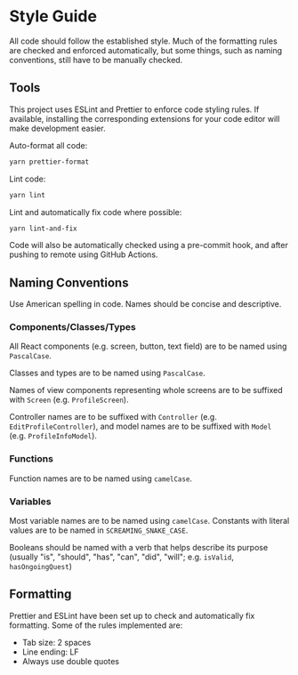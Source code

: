 # Style Guide

All code should follow the established style. Much of the formatting rules are checked and enforced automatically, but some things, such as naming conventions, still have to be manually checked.

## Tools

This project uses ESLint and Prettier to enforce code styling rules. If available, installing the corresponding extensions for your code editor will make development easier.

Auto-format all code:

```sh
yarn prettier-format
```

Lint code:

```sh
yarn lint
```

Lint and automatically fix code where possible:

```sh
yarn lint-and-fix
```

Code will also be automatically checked using a pre-commit hook, and after pushing to remote using GitHub Actions.

## Naming Conventions

Use American spelling in code. Names should be concise and descriptive.

### Components/Classes/Types

All React components (e.g. screen, button, text field) are to be named using `PascalCase`.

Classes and types are to be named using `PascalCase`.

Names of view components representing whole screens are to be suffixed with `Screen` (e.g. `ProfileScreen`).

Controller names are to be suffixed with `Controller` (e.g. `EditProfileController`), and model names are to be suffixed with `Model` (e.g. `ProfileInfoModel`).

### Functions

Function names are to be named using `camelCase`.

### Variables

Most variable names are to be named using `camelCase`. Constants with literal values are to be named in `SCREAMING_SNAKE_CASE`.

Booleans should be named with a verb that helps describe its purpose (usually "is", "should", "has", "can", "did", "will"; e.g. `isValid`, `hasOngoingQuest`)

## Formatting

Prettier and ESLint have been set up to check and automatically fix formatting. Some of the rules implemented are:

- Tab size: 2 spaces
- Line ending: LF
- Always use double quotes
